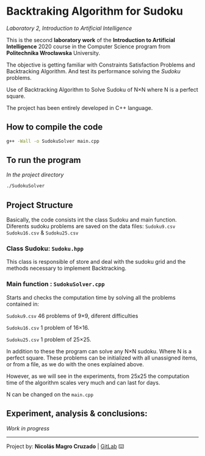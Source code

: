 <!-- THIS FILE IS ON MARKDOWN FORMAT. PLEASE READ IT ON GITLAB REPO: "https://gitlab.com/Nico_Chico/backtraking-algorithm-for-sudoku"
YOU CAN ALSO USE A PROPER .MD VISOR TO READ IT OR CONVERT TO PDF -->

# Backtraking Algorithm for Sudoku

*Laboratory 2, Introduction to Artificial Intelligence*

This is the second **laboratory work** of the **Introduction to Artificial Intelligence** 2020 course in the Computer Science program from **Politechnika Wrocławska** University.

The objective is getting familiar with Constraints Satisfaction Problems and Backtracking Algorithm. And test its performance solving the *Sudoku* problems. 

Use of Backtracking Algorithm to Solve Sudoku of N×N where N is a perfect square.

The project has been entirely developed in C++ language.

## How to compile the code

```bash
g++ -Wall -o SudokuSolver main.cpp
```

## To run the program
*In the project directory*
```bash
./SudokuSolver
```
## Project Structure
Basically, the code consists int the class Sudoku and main function.
Diferents sudoku problems are saved on the data files: `Sudoku9.csv` `Sudoku16.csv` & `Sudoku25.csv` 

### Class Sudoku:   `Sudoku.hpp`
This class is responsible of store and deal with the sudoku grid and the methods necessary to implement Backtracking.

### Main function :       `SudokuSolver.cpp`
Starts and checks the computation time by solving all the problems contained in:

`Sudoku9.csv`	46 problems of 9×9, diferent difficulties

`Sudoku16.csv` 	1 problem of 16×16.

`Sudoku25.csv` 	1 problem of 25×25.

In addition to these the program can solve any N×N sudoku. Where N is a perfect square.
These problems can be initialized with all unassigned items, or from a file, as we do with the ones explained above.

However, as we will see in the experiments, from 25x25 the computation time of the algorithm scales very much and can last for days.

N can be changed on the `main.cpp`

## Experiment, analysis & conclusions:
*Work in progress*

---
 Project by: **Nicolás Magro Cruzado** | [GitLab](https://gitlab.com/Nico_Chico) ⌨️

